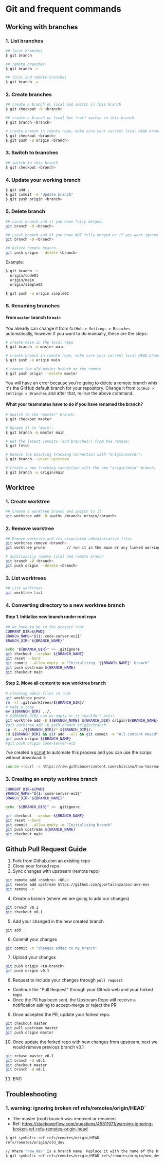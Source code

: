 # Git and frequent commands

## Working with branches

### 1. List branches

```sh
## local branches
$ git branch
```

```sh
## remote branches
$ git branch -r
```

```sh
## local and remote branches
$ git branch -a
```

### 2. Create branches

```sh
## create a branch on local and switch in this branch
$ git checkout -b <branch>

## create a branch on local but *not* switch in this branch
$ git branch <branch>

# create branch in remote repo, make sure your current local HEAD branch is still <branch> when executing next cmd
$ git checkout <branch>
$ git push -u origin <branch>
```

### 3. Switch to branches

```sh
## switch in this branch
$ git checkout <branch>
```

### 4. Update your working branch

```sh
$ git add .
$ git commit -m "Update branch"
$ git push origin <branch>
```

### 5. Delete branch 


```sh
## Local branch and if you have fully merged.
git branch -d <branch>
```

```sh
## Local branch and if you have NOT fully merged or if you want ignore or discard modifications.
git branch -D <branch>
```

```sh
## Delete remote branch.
git push origin --delete <branch>
```
Example:
```sh
$ git branch -r
  origin/code01
  origin/main
  origin/simple02

$ git push -u origin simple02
```

### 6. Renaming branches

#### From `master` branch to `main`

You already can change it from `GitHub > Settings > Branches` automatically, however if you want to do manually, these are the steps:
```sh
# create main in the local repo 
$ git branch -m master main

# create branch in remote repo, make sure your current local HEAD branch is still "main" when executing next cmd
$ git push -u origin main

# remove the old master branch on the remote
$ git push origin --delete master
```
You will have an error because you're going to delete a remote branch whis it's the GitHub default branch for your repository.
Change it from `GitHub > Settings > Branches` and after that, re-run the above command.

#### What your teammates have to do if you have renamed the branch?  

```sh
# Switch to the "master" branch:
$ git checkout master

# Rename it to "main":
$ git branch -m master main

# Get the latest commits (and branches!) from the remote:
$ git fetch

# Remove the existing tracking connection with "origin/master":
$ git branch --unset-upstream

# Create a new tracking connection with the new "origin/main" branch:
$ git branch -u origin/main
```

## Worktree

### 1. Create worktree

```sh
## Create a worktree branch and switch to it
git worktree add -B <path> <branch> origin/<branch>
```

### 2. Remove worktree
```sh
## Remove worktree and its associated administrative files
git worktree remove <branch>
git worktree prune          // run it in the main or any linked working tree to clean up

# additionally remove local and remote branch
git branch -D <branch>
git push origin --delete <branch>
```

### 3. List worktrees
```sh
## List worktrees
git worktree list
```

### 4. Converting directory to a new worktree branch

#### Step 1. Initialize new branch under root repo

```sh
## we have to be in the project root
CURRENT_DIR=${PWD}
BRANCH_NAME="${1:-code-server-ec2}"
BRANCH_DIR="${BRANCH_NAME}"

echo "${BRANCH_DIR}" >> .gitignore
git checkout --orphan ${BRANCH_NAME}
git reset --hard
git commit --allow-empty -m "Initializing '${BRANCH_NAME}' branch"
git push upstream ${BRANCH_NAME}
git checkout main
``` 

#### Step 2. Move all content to new worktree branch

```sh
# cleaning admin files in root 
git worktree prune
rm -rf .git/worktrees/${BRANCH_DIR}/
# make a copy
mv ${BRANCH_DIR} ../.
# ${BRANCH_DIR} can be empty or it shouldn't exist
git worktree add -B ${BRANCH_NAME} ${BRANCH_DIR} origin/${BRANCH_NAME}
#git worktree add -B path branch origin/branch
cp -R ../${BRANCH_DIR}/* ${BRANCH_DIR}/.
cd ${BRANCH_DIR} && git add --all && git commit -m "All content moved" && cd ..
git push origin ${BRANCH_NAME}
#git push origin code-server-ec2
``` 
I've created a [script](src/git_dir_to_worktree.sh) to automate this process and you can use the scrips without download it:
```sh
source <(curl -s https://raw.githubusercontent.com/chilcano/how-tos/master/src/git_dir_to_worktree.sh) code-server-ec2
```

### 3. Creating an empty worktree branch

```sh
CURRENT_DIR=${PWD}
BRANCH_NAME="${1:-code-server-ec2}"
BRANCH_DIR="${BRANCH_NAME}"

echo "${BRANCH_DIR}" >> .gitignore

git checkout --orphan ${BRANCH_NAME}
git reset --hard
git commit --allow-empty -m "Initializing branch"
git push upstream ${BRANCH_NAME}
git checkout main
``` 





## Github Pull Request Guide

1. Fork from Github.com an existing repo
2. Clone your forked repo
3. Sync changes with upstream (remote repo)
```sh
git remote add <nombre> <URL> 
git remote add upstream https://github.com/gportalanza/poc-aws-env
git remote -v
```
4. Create a branch (where we are going to add our changes)
```sh
git branch v0.1
git checkout v0.1
```
5. Add your changed in the new created branch
```
git add .
```
6. Commit your changes
```sh
git commit -m "changes added to my branch"
```
7. Upload your changes
```sh
git push origin <tu-branch>
git push origin v0.1
```
8. Request to include your changes through `pull request`
- Continue the "Pull Request" through your Github web and your forked repo
- Once the PR has been sent, the Upstream Repo will receive a notification asking to accept-merge or reject the PR
9.  Once accepted the PR, update your forked repo.
```sh
git checkout master
git pull upstream master
git push origin master
```
10. Once update the forked repo with new changes from upstream, next we would remove previous branch v0.1
```sh
git rebase master v0.1
git branch -d v0.1
git checkout master
git branch -d v0.1
```
11. END

## Troubleshooting

### 1. warning: ignoring broken ref refs/remotes/origin/HEAD`

* The master (root) branch was removed or renamed.
* Ref: https://stackoverflow.com/questions/45811971/warning-ignoring-broken-ref-refs-remotes-origin-head

```sh
$ git symbolic-ref refs/remotes/origin/HEAD
refs/remotes/origin/old_dev

// Where "new_dev" is a branch name. Replace it with the name of the branch you want HEAD to point to.
$ git symbolic-ref refs/remotes/origin/HEAD refs/remotes/origin/new_dev
```
